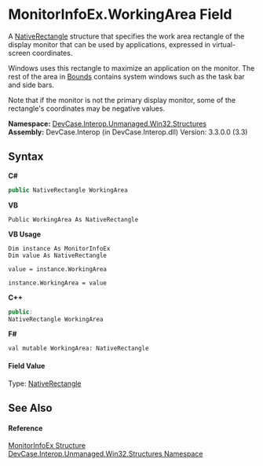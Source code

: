 # MonitorInfoEx.WorkingArea Field
 

A <a href="T_DevCase_Interop_Unmanaged_Win32_Structures_NativeRectangle">NativeRectangle</a> structure that specifies the work area rectangle of the display monitor that can be used by applications, expressed in virtual-screen coordinates. 

 Windows uses this rectangle to maximize an application on the monitor. The rest of the area in <a href="F_DevCase_Interop_Unmanaged_Win32_Structures_MonitorInfoEx_Bounds">Bounds</a> contains system windows such as the task bar and side bars. 

 Note that if the monitor is not the primary display monitor, some of the rectangle's coordinates may be negative values.

**Namespace:**&nbsp;<a href="N_DevCase_Interop_Unmanaged_Win32_Structures">DevCase.Interop.Unmanaged.Win32.Structures</a><br />**Assembly:**&nbsp;DevCase.Interop (in DevCase.Interop.dll) Version: 3.3.0.0 (3.3)

## Syntax

**C#**<br />
``` C#
public NativeRectangle WorkingArea
```

**VB**<br />
``` VB
Public WorkingArea As NativeRectangle
```

**VB Usage**<br />
``` VB Usage
Dim instance As MonitorInfoEx
Dim value As NativeRectangle

value = instance.WorkingArea

instance.WorkingArea = value
```

**C++**<br />
``` C++
public:
NativeRectangle WorkingArea
```

**F#**<br />
``` F#
val mutable WorkingArea: NativeRectangle
```


#### Field Value
Type: <a href="T_DevCase_Interop_Unmanaged_Win32_Structures_NativeRectangle">NativeRectangle</a>

## See Also


#### Reference
<a href="T_DevCase_Interop_Unmanaged_Win32_Structures_MonitorInfoEx">MonitorInfoEx Structure</a><br /><a href="N_DevCase_Interop_Unmanaged_Win32_Structures">DevCase.Interop.Unmanaged.Win32.Structures Namespace</a><br />